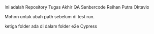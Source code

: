 Ini adalah Repository Tugas Akhir QA Sanbercode Reihan Putra Oktavio

Mohon untuk ubah path sebelum di test run.

ketiga folder ada di dalam folder e2e Cypress
